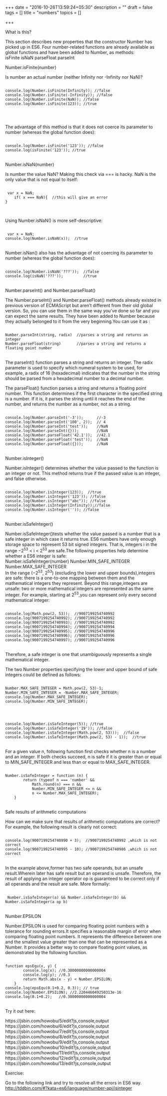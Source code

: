 +++
date = "2016-10-26T13:59:24+05:30"
description = ""
draft = false
tags = []
title = "numbers"
topics = []

+++

<link rel="stylesheet" href="//cdnjs.cloudflare.com/ajax/libs/highlight.js/9.6.0/styles/androidstudio.min.css">
<script src="//cdnjs.cloudflare.com/ajax/libs/highlight.js/9.6.0/highlight.min.js"></script>
<script>hljs.initHighlightingOnLoad();</script>

<p class='custom-heading'>What is this?</p>
This section describes new properties that the constructor Number has picked up in ES6.
Four number-related functions are already available as global functions and have been added to Number, as methods: <br>
<highlight>isFinite</highlight>
<highlight>isNaN</highlight>
<highlight>parseFloat</highlight>
<highlight>parseInt</highlight>

<p class='custom-sub-heading'>Number.isFinite(number)</p>
Is number an actual number (neither Infinity nor -Infinity nor NaN)?

<pre>
<code class="language-javascript">
console.log(Number.isFinite(Infinity)); //false
console.log(Number.isFinite(-Infinity)); //false
console.log(Number.isFinite(NaN)); //false
console.log(Number.isFinite(123)); //true

    </code>
    </pre>
The advantage of this method is that it does not coerce its parameter to number (whereas the global function does):
<pre>
<code class="language-javascript">
console.log(Number.isFinite('123')); //false
console.log(isFinite('123')); //true
</code>
</pre>
<p class='custom-sub-heading'>Number.isNaN(number)</p>
Is number the value NaN? Making this check via === is hacky. NaN is the only value that is not equal to itself:
<pre>
<code class="language-javascript">
 var x = NaN;
    if( x === NaN){  //this will give an error
}
 </code>
 </pre>

Using Number.isNaN() is more self-descriptive:
<pre>
<code class="language-javascript">
 var x = NaN;
console.log(Number.isNaN(x));  //true
</code>
</pre>
Number.isNan() also has the advantage of not coercing its parameter to number (whereas the global function does):
<pre>
<code class="language-javascript">
cosnole.log(Number.isNaN('???'));  //false
console.log(isNaN('???'));         //true
</code>
</pre>
<p class='custom-sub-heading'>Number.parseInt() and Number.parseFloat()</p>
The <highlight>Number.parseInt()</highlight> and <highlight>Number.parseFloat()</highlight> methods already existed in previous version of ECMAScript but aren’t different from their old global version. So, you can use them in the same way you’ve done so far and you can expect the same results. They have been added to Number because they actually belonged to it from the very beginning.You can use it as :
<pre>
<code class="language-javascript">
Number.parseInt(string, radix)  //parses a string and returns an integer
Number.parseFloat(string)       //parses a string and returns a floating point number
</code>
</pre>
The <highlight>parseInt()</highlight> function parses a string and returns an integer. The <highlight>radix</highlight> parameter is used to specify which numeral system to be used, for example, a radix of 16 (hexadecimal) indicates that the number in the string should be parsed from a hexadecimal number to a <highlight>decimal</highlight> number.

The <highlight>parseFloat()</highlight> function parses a string and returns a floating point number. This function determines if the first character in the specified string is a number. If it is, it parses the string until it reaches the end of the number, and returns the number as a number, <highlight>not as a string</highlight>.
<pre>
<code class="language-javascript">
console.log(Number.parseInt('-3'));      //-3
console.log(Number.parseInt('100', 2));  // 4
console.log(Number.parseInt('test'));    //NaN
console.log(Number.parseInt({}));        //NaN
console.log(Number.parseFloat('42.1'));  //42.1
console.log(Number.parseFloat('test'));  //NaN
console.log(Number.parseFloat({}));      //NaN
</code>
</pre>

<p class='custom-sub-heading'>Number.isInteger()</p>
<highlight>Number.isInteger()</highlight> determines whether the value passed to the function is an integer or not. This method returns <highlight>true</highlight> if the passed value is an integer, and <highlight>false</highlight> otherwise. 
<pre>
<code class="language-javascript">
console.log(Number.isInteger(123));  //true
console.log(Number.isInteger('123')); //false
console.log(Number.isInteger("abc")); //false
console.log(Number.isInteger(Infinity));//false
console.log(Number.isInteger('')); //false
</code>
</pre>
<p class='custom-sub-heading'>Number.isSafeInteger()</p>
<highlight>Number.isSafeInteger()</highlight>tests whether the value passed is a number that is a safe integer in which case it returns <highlight>true</highlight>.
ES6 numbers have only enough storage space to represent 53 bit signed integers. That is, integers i in the range <highlight>−2<sup>53</sup> < i < 2<sup>53</sup></highlight> are safe.The following properties help determine whether a ES6 integer is safe:<br>
<highlight>Number.isSafeInteger(number)</highlight>
<highlight>Number.MIN_SAFE_INTEGER</highlight>
<highlight>Number.MAX_SAFE_INTEGER</highlight><br>
In the range (−2<sup>53</sup>, 2<sup>53</sup>) (excluding the lower and upper bounds),integers are safe: there is a one-to-one mapping between them and the mathematical integers they represent.
Beyond this range,integers are unsafe: two or more mathematical integers are represented as the same integer. For example, starting at 2<sup>53</sup>,you can represent only every second mathematical integer:
<pre>
<code class="language-javascript">
console.log(Math.pow(2, 53));  //9007199254740992
console.log(9007199254740992); //9007199254740992
console.log(9007199254740993); //9007199254740992
console.log(9007199254740994); //9007199254740994
console.log(9007199254740995); //9007199254740996
console.log(9007199254740996); //9007199254740996
console.log(9007199254740997); //9007199254740996
</code>
</pre>
Therefore, a safe integer is one that unambiguously represents a single mathematical integer.

The two Number properties specifying the lower and upper bound of safe integers could be defined as follows:
<pre>
<code class="language-javascript">
Number.MAX_SAFE_INTEGER = Math.pow(2, 53)-1;
Number.MIN_SAFE_INTEGER = -Number.MAX_SAFE_INTEGER;
console.log(Number.MAX_SAFE_INTEGER);
console.log(Number.MIN_SAFE_INTEGER);
    </code>
    </pre>

<pre>
<code class="language-javascript">
console.log(Number.isSafeInteger(5)); //true
console.log(Number.isSafeInteger('19')); //false
console.log(Number.isSafeInteger(Math.pow(2, 53)));  //false
console.log(Number.isSafeInteger(Math.pow(2, 53) - 1));  //true
</code>
</pre>
For a given value n, following function first checks whether n is a number and an integer. If both checks succeed, n is safe if it is greater than or equal to MIN_SAFE_INTEGER and less than or equal to MAX_SAFE_INTEGER.
<pre>
<code class="language-javascript">
Number.isSafeInteger = function (n) {
        return (typeof n === 'number' &&
            Math.round(n) === n &&
            Number.MIN_SAFE_INTEGER <= n &&
            n <= Number.MAX_SAFE_INTEGER);
    }
</code>
</pre>
<p class='custom-sub-heading'>Safe results of arithmetic computations</p>
How can we make sure that results of arithmetic computations are correct? For example, the following result is clearly not correct:
<pre>
<code class="language-javascript">
console.log(9007199254740990 + 3);  //9007199254740992 ,which is not correct
console.log(9007199254740995 - 10); //9007199254740986 ,which is not correct
</code>
</pre>
In the example above,former has two safe operands, but an unsafe result.Wherein later has safe result but an operand is unsafe.
Therefore, the result of applying an integer operator op is guaranteed to be correct only if all operands and the result are safe. More formally:
 <pre>
<code class="language-javascript">
 Number.isSafeInteger(a) && Number.isSafeInteger(b) && Number.isSafeInteger(a op b)
</code>
</pre>
<p class='custom-sub-heading'>Number.EPSILON</p>
<highlight>Number.EPSILON</highlight> is used for comparing floating point numbers with a tolerance for rounding errors.It specifies a reasonable margin of error when comparing floating point numbers.
It represents the difference between one and the smallest value greater than one that can be represented as a Number. It provides a better way to compare floating point values, as demonstrated by the following function.
<pre>
<code class="language-javascript">
function epsEqu(x, y) {
        console.log(x); //0.30000000000000004
        console.log(y); //0.3
        return Math.abs(x - y) < Number.EPSILON;
    }
console.log(epsEqu(0.1+0.2, 0.3)); // true
console.log(Number.EPSILON); //2.220446049250313e-16
console.log(0.1+0.2);   //0.30000000000000004
</code>
</pre>
<p class='custom-heading'>Try it out here:</p>
  https://jsbin.com/howobu/5/edit?js,console,output <br>
  https://jsbin.com/howobu/6/edit?js,console,output <br>
  https://jsbin.com/howobu/7/edit?js,console,output <br>
  https://jsbin.com/howobu/8/edit?js,console,output <br>
  https://jsbin.com/howobu/9/edit?js,console,output <br>
  https://jsbin.com/howobu/10/edit?js,console,output <br>
  https://jsbin.com/howobu/11/edit?js,console,output <br>
  https://jsbin.com/howobu/12/edit?js,console,output <br>
  https://jsbin.com/howobu/13/edit?js,console,output

<p class='custom-heading'>Exercise:</p>

Go to the following link and try to resolve all the errors in ES6 way.<br>
http://tddbin.com/#?kata=es6/language/number-api/isinteger
